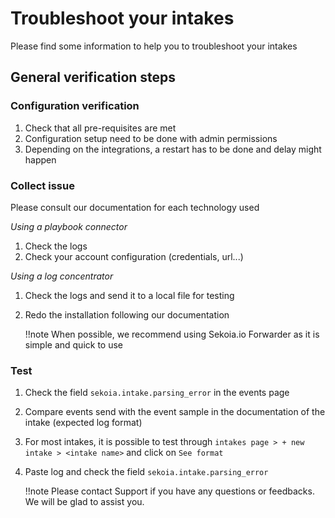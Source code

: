 # Troubleshoot your intakes

Please find some information to help you to troubleshoot your intakes

## General verification steps

### Configuration verification
1. Check that all pre-requisites are met
2. Configuration setup need to be done with admin permissions
3. Depending on the integrations, a restart has to be done and delay might happen

### Collect issue
Please consult our documentation for each technology used

*Using a playbook connector*
1. Check the logs
2. Check your account configuration (credentials, url...)

*Using a log concentrator*
1. Check the logs and send it to a local file for testing
2. Redo the installation following our documentation

   !!note
   When possible, we recommend using Sekoia.io Forwarder as it is simple and quick to use

### Test

1. Check the field `sekoia.intake.parsing_error` in the events page
2. Compare events send with the event sample in the documentation of the intake (expected log format)
3. For most intakes, it is possible to test through `intakes page > + new intake > <intake name>` and click on `See format`
4. Paste log and check the field `sekoia.intake.parsing_error`


   !!note
   Please contact Support if you have any questions or feedbacks. We will be glad to assist you.
